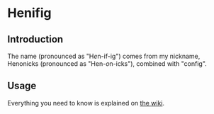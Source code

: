 # Henifig

## Introduction

The name (pronounced as "H*e*n-if-ig") comes from my nickname, Henonicks
(pronounced as "Hen-*o*n-icks"), combined with "config".

## Usage

Everything you need to know is explained on [the wiki](https://github.com/Henonicks/Henifig/wiki).

